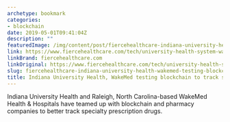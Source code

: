 ```yaml
---
archetype: bookmark
categories:
- blockchain
date: 2019-05-01T09:41:04Z
description: ""
featuredImage: /img/content/post/fiercehealthcare-indiana-university-health-wakemed-testing-blockchain-to-track-specialty-prescriptions.jpg
link: https://www.fiercehealthcare.com/tech/university-health-system-wakemed-testing-blockchain-to-track-specialty-prescriptions
linkBrand: fiercehealthcare.com
linkOriginal: https://www.fiercehealthcare.com/tech/university-health-system-wakemed-testing-blockchain-to-track-specialty-prescriptions
slug: fiercehealthcare-indiana-university-health-wakemed-testing-blockchain-to-track-specialty-prescriptions
title: Indiana University Health, WakeMed testing blockchain to track specialty prescriptions
---
```

Indiana University Health and Raleigh, North Carolina-based WakeMed Health & Hospitals have teamed up with blockchain and pharmacy companies to better track specialty prescription drugs.